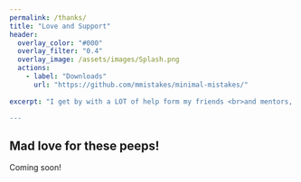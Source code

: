 ```yaml
---
permalink: /thanks/
title: "Love and Support"
header:
  overlay_color: "#000"
  overlay_filter: "0.4"
  overlay_image: /assets/images/Splash.png
  actions:
    - label: "Downloads"
      url: "https://github.com/mmistakes/minimal-mistakes/"
    
excerpt: "I get by with a LOT of help form my friends <br>and mentors, and family!

---
```

## Mad love for these peeps!
Coming soon!

